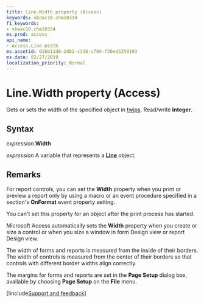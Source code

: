 ```yaml
---
title: Line.Width property (Access)
keywords: vbaac10.chm10334
f1_keywords:
- vbaac10.chm10334
ms.prod: access
api_name:
- Access.Line.Width
ms.assetid: 01bb11d8-2d82-c3d6-cf04-f30ed3259193
ms.date: 02/27/2019
localization_priority: Normal
---
```



# Line.Width property (Access)

Gets or sets the width of the specified object in [twips](../language/glossary/vbe-glossary.md#twip). Read/write **Integer**.


## Syntax

_expression_.**Width**

_expression_ A variable that represents a **[Line](Access.Line.md)** object.


## Remarks

For report controls, you can set the **Width** property when you print or preview a report only by using a macro or an event procedure specified in a section's **OnFormat** event property setting.

You can't set this property for an object after the print process has started.

Microsoft Access automatically sets the **Width** property when you create or size a control or when you size a window in form Design view or report Design view.

The width of forms and reports is measured from the inside of their borders. The width of controls is measured from the center of their borders so that controls with different border widths align correctly. 

The margins for forms and reports are set in the **Page Setup** dialog box, available by choosing **Page Setup** on the **File** menu.



[!include[Support and feedback](~/includes/feedback-boilerplate.md)]